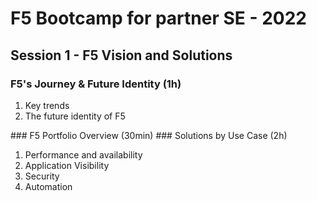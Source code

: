 # F5 Bootcamp for partner SE - 2022
## Session 1 - F5 Vision and Solutions
### F5's Journey & Future Identity (1h)
<ol>
<li>Key trends</li>
<li>The future identity of F5</li>
</ol>
### F5 Portfolio Overview (30min)
### Solutions by Use Case (2h)
<ol>
<li>Performance and availability</li>
<li>Application Visibility</li>
<li>Security</li>
<li>Automation</li>
</ol>
